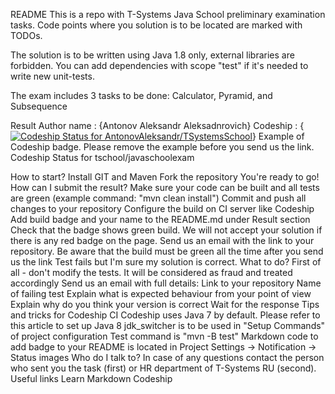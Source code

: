 README
This is a repo with T-Systems Java School preliminary examination tasks. Code points where you solution is to be located are marked with TODOs.

The solution is to be written using Java 1.8 only, external libraries are forbidden. You can add dependencies with scope "test" if it's needed to write new unit-tests.

The exam includes 3 tasks to be done: Calculator, Pyramid, and Subsequence

Result
Author name : {Antonov Aleksandr Aleksadnrovich}
Codeship : {[![Codeship Status for AntonovAleksandr/TSystemsSchool](https://app.codeship.com/projects/daee7d10-c30a-0137-3eb9-765ddbbaedf9/status?branch=master)](https://app.codeship.com/projects/366484)}
Example of Codeship badge. Please remove the example before you send us the link.  Codeship Status for tschool/javaschoolexam

How to start?
Install GIT and Maven
Fork the repository
You're ready to go!
How can I submit the result?
Make sure your code can be built and all tests are green (example command: "mvn clean install")
Commit and push all changes to your repository
Configure the build on CI server like Codeship
Add build badge and your name to the README.md under Result section
Check that the badge shows green build. We will not accept your solution if there is any red badge on the page.
Send us an email with the link to your repository. Be aware that the build must be green all the time after you send us the link
Test fails but I'm sure my solution is correct. What to do?
First of all - don't modify the tests. It will be considered as fraud and treated accordingly
Send us an email with full details:
Link to your repository
Name of failing test
Explain what is expected behaviour from your point of view
Explain why do you think your version is correct
Wait for the response
Tips and tricks for Codeship CI
Codeship uses Java 7 by default. Please refer to this article to set up Java 8
jdk_switcher is to be used in "Setup Commands" of project configuration
Test command is "mvn -B test"
Markdown code to add badge to your README is located in Project Settings -> Notification -> Status images
Who do I talk to?
In case of any questions contact the person who sent you the task (first) or HR department of T-Systems RU (second).
Useful links
Learn Markdown
Codeship
